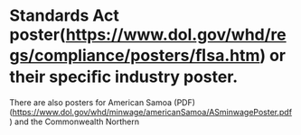 # Standards Act poster(https://www.dol.gov/whd/regs/compliance/posters/ﬂsa.htm) or their speciﬁc industry poster.

There are also posters for American Samoa (PDF) (https://www.dol.gov/whd/minwage/americanSamoa/ASminwagePoster.pdf) and the Commonwealth Northern